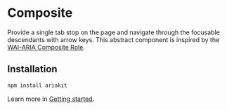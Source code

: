 # Composite

<p class="description">
  Provide a single tab stop on the page and navigate through the focusable descendants with arrow keys. This abstract component is inspired by the <a href="https://w3c.github.io/aria/#composite">WAI-ARIA Composite Role</a>.
</p>

## Installation

```sh
npm install ariakit
```

Learn more in [Getting started](/guide/getting-started).
